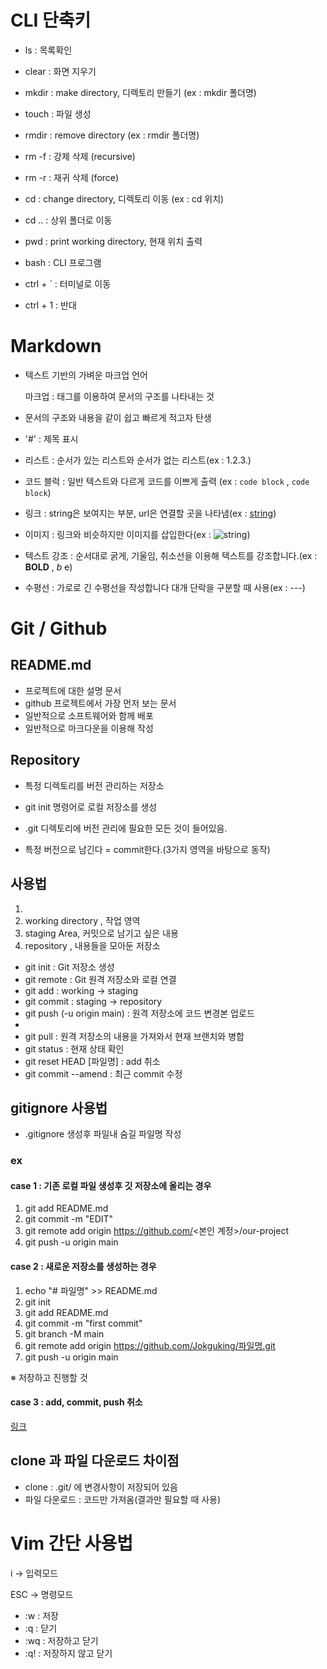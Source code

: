 # CLI 단축키

- ls : 목록확인

- clear : 화면 지우기

- mkdir : make directory, 디렉토리 만들기
    (ex : mkdir 폴더명)
- touch : 파일 생성
  
- rmdir : remove directory
    (ex : rmdir 폴더명)
    
- rm -f : 강제 삭제 (recursive)
- rm -r : 재귀 삭제 (force)


- cd : change directory,  디렉토리 이동 (ex : cd 위치)
- cd .. : 상위 폴더로 이동

- pwd : print working directory, 현재 위치 출력

- bash : CLI 프로그램 

- ctrl + ` : 터미널로 이동
- ctrl + 1 : 반대


# Markdown
- 텍스트 기반의 가벼운 마크업 언어
  
    마크업 : 태그를 이용하여 문서의 구조를 나타내는 것
- 문서의 구조와 내용을 같이 쉽고 빠르게 적고자 탄생
  

- '#' : 제목 표시

- 리스트 : 순서가 있는 리스트와 순서가 없는 리스트(ex : 1.2.3.)
  

- 코드 블럭 : 일반 텍스트와 다르게 코드를 이쁘게 출력 (ex : `code block` , ```code block```)


- 링크 : string은 보여지는 부분, url은 연결할 곳을 나타냄(ex : [string](url))


- 이미지 : 링크와 비슷하지만 이미지를 삽입한다(ex : ![string](img_url))


- 텍스트 강조 : 순서대로 굵게, 기울임, 취소선을 이용해 텍스트를 강조합니다.(ex : **BOLD** , *b* ~~c~~)


- 수평선 : 가로로 긴 수평선을 작성합니다 대개 단락을 구분할 때 사용(ex : ---)

# Git / Github

## README.md
- 프로젝트에 대한 설명 문서
- github 프로젝트에서 가장 먼저 보는 문서
- 일반적으로 소프트웨어와 함께 배포
- 일반적으로 마크다운을 이용해 작성

## Repository
- 특정 디렉토리를 버전 관리하는 저장소
- git init 명령어로 로컬 저장소를 생성
- .git 디렉토리에 버전 관리에 필요한 모든 것이 들어있음.

- 특정 버전으로 남긴다 = commit한다.(3가지 영역을 바탕으로 동작)


## 사용법
1. 
2. working directory , 작업 영역
3. staging Area, 커밋으로 남기고 싶은 내용
4. repository , 내용들을 모아둔 저장소

- git init : Git 저장소 생성
- git remote : Git 원격 저장소와 로컬 연결
- git add : working -> staging
- git commit : staging -> repository
- git push (-u origin main) : 원격 저장소에 코드 변경본 업로드
- 
- git pull : 원격 저장소의 내용을 가져와서 현재 브랜치와 병합
- git status : 현재 상태 확인
- git reset HEAD [파일명] : add 취소
- git commit --amend : 최근 commit 수정
  
## gitignore 사용법
- .gitignore 생성후 파일내 숨길 파일명 작성



### ex
#### case 1 : 기존 로컬 파일 생성후 깃 저장소에 올리는 경우
1. git add README.md
2. git commit -m "EDIT"
3. git remote add origin https://github.com/<본인 계정>/our-project
4. git push -u origin main

#### case 2 : 새로운 저장소를 생성하는 경우

1.  echo "# 파일명" >> README.md
2. git init
3. git add README.md
4. git commit -m "first commit"
5. git branch -M main
6. git remote add origin https://github.com/Jokguking/파일명.git
7. git push -u origin main

※ 저장하고 진행할 것

#### case 3 : add, commit, push 취소


[링크](https://gmlwjd9405.github.io/2018/05/25/git-add-cancle.html)


## clone 과 파일 다운로드 차이점
- clone : .git/ 에 변경사항이 저장되어 있음
- 파일 다운로드 : 코드만 가져옴(결과만 필요할 때 사용)


# Vim 간단 사용법

i -> 입력모드

ESC -> 명령모드

- :w : 저장
- :q : 닫기
- :wq : 저장하고 닫기
- :q! : 저장하지 않고 닫기

